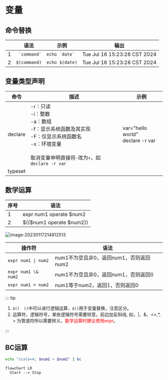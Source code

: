 # 变量

## 命令替换

|      | 语法             | 示例              | 输出                         |
| ---- | ---------------- | ----------------- | ---------------------------- |
| 1    | ``  `command` `` | `` echo `date` `` | Tue Jul 16 15:23:28 CST 2024 |
| 2    | `$(command)`     | `echo $(date)`    | Tue Jul 16 15:23:28 CST 2024 |

## 变量类型声明

| 命令    | 描述                                                         | 示例                                  |
| ------- | ------------------------------------------------------------ | ------------------------------------- |
| declare | -r：只读<br />-i：整数<br />-a：数组<br />-f：显示系统函数及其实现<br />-F：仅显示系统函数名<br />-x：环境变量<br /><br />取消变量申明直接将`-`改为`+`，如`declare -r var` | var="hello world"<br />declare -r var |
| typeset |                                                              |                                       |

## 数学运算

| 序号 | 语法                      |
| ---- | ------------------------- |
| 1    | expr num1 operate $num2   |
| 2    | \$(($num1 operate $num2)) |




![image-20230117214812513](https://gitlab.com/loveagri/pic/-/raw/main/2023-01-17/21/image-20230117214812513_compress_20230117214813.png)

| 操作符              | 语法                                    |
| ------------------- | --------------------------------------- |
| `expr num1 \| num2` | num1不为空且非0，返回num1，否则返回num2 |
| `expr num1 \& num2` | num1不为空且非0，返回num1，否则返回0    |
| `expr num1 = num2`  | num1等于num2，返回1，否则返回0          |

::: tip

1. `$((  ))`中可以进行逻辑运算，`$()`用于变量替换，注意区分。
2. 运算符，逻辑符号，某些逻辑符号需要转意，前边加反斜线\, 如，|、&、<>,\*, > 为管道符所以需要转义，<span style="color:red">数学运算时建议使用expr</span>。


:::

## BC运算

```sh
echo "scale=4; $num1 + $num2" | bc
```



```mermaid
flowchart LR
  Start --> Stop
```















































